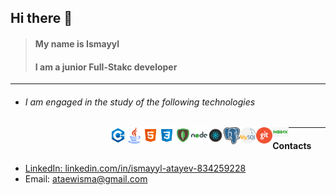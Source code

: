 ## Hi there 👋 
> #### My name is Ismayyl
> #### I am a junior Full-Stakc developer
---
* ###### I am engaged in the study of the following technologies

>>>> <img align="left" alt="VS Code" width="26px" src="./src/icon/icons8-c++-48.png">
<img align="left" alt="VS Code" width="26px" src="./src/icon/java.png">
<img align="left" alt="VS Code" width="26px" src="./src/icon/html.svg">
<img align="left" alt="VS Code" width="26px" src="./src/icon/css.svg">
<img align="left" alt="VS Code" width="26px" src="./src/icon/mongo.svg">
<img align="left" alt="VS Code" width="26px" src="./src/icon/nodejs.svg">
<img align="left" alt="VS Code" width="26px" src="./src/icon/react.svg">
<img align="left" alt="VS Code" width="26px" src="./src/icon/postgresql.png">
<img align="left" alt="VS Code" width="26px" src="./src/icon/mysql.png">  
<img align="left" alt="VS Code" width="26px" src="./src/icon/git.png">
<img align="left" alt="VS Code" width="26px" src="./src/icon/nginx.png"
<br />

---
#### Contacts
*  [LinkedIn: linkedin.com/in/ismayyl-atayev-834259228](https://www.linkedin.com/in/ismayyl-atayev-834259228/)
*  Email: ataewisma@gmail.com
